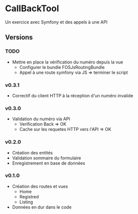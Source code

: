 # CallBackTool

Un exercice avec Symfony et des appels à une API

## Versions

### TODO
  * Mettre en place la vérification du numéro depuis la vue
    * Configurer le bundle FOSJsRoutingBundle
    * Appel à une route symfony via JS => terminer le script
    
### v0.3.1
  * Correctif du client HTTP à la réception d'un numéro invalide
  
  
### v0.3.0
  * Validation du numéro via API
    * Verification Back => OK
    * Cache sur les requetes HTTP vers l'API => OK

### v0.2.0
  * Création des entités
  * Validation sommaire du formulaire
  * Enregistrement en base de données

### v0.1.0

  * Création des routes et vues
    * Home
    * Registred
    * Listing
  * Données en dur dans le code